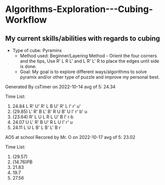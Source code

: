 # Algorithms-Exploration---Cubing-Workflow

## My current skills/abilities with regards to cubing
* Type of cube: Pyraminx 
  * Method used: Beginner/Layering Method - Orient the four corners and the tips, Use R' L R L' and L R' L' R to place the edges until side is done.
  * Goal: My goal is to explore different ways/algorithms to solve pyramix and/or other type of puzzle and improve my personal best.

Generated By csTimer on 2022-10-14
avg of 5: 24.34

Time List:
1. 24.84   L R' U' R' L B U' R' L l' r' u' 
2. (29.85)   L' R' B L' B' R U B' U l' r' b' u 
3. (23.64)   R' L U L R L U' B l' r b 
4. 24.07   U L' R' B U' R L U l' r' u 
5. 24.11   L U L B' L B' L' B r

AO5 at school Recored by Mr. O on 2022-10-17
avg of 5: 23.02

Time List:
1. (29.57)
2. (14.76)PB
3. 21.83
4. 19.7
5. 27.56
